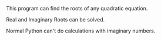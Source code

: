 This program can find the roots of any quadratic equation.

Real and Imaginary Roots can be solved.

Normal Python can't do calculations with imaginary numbers.
